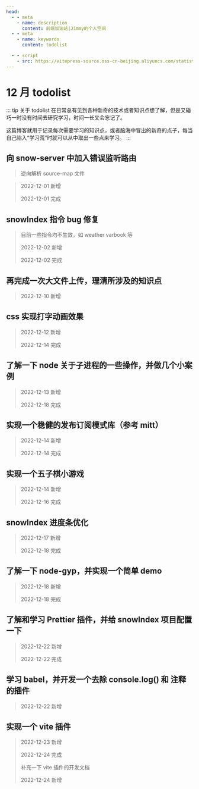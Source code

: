 ```yaml
---
head:
  - - meta
    - name: description
      content: 前端加油站|Jimmy的个人空间
  - - meta
    - name: keywords
      content: todolist

  - - script
    - src: https://vitepress-source.oss-cn-beijing.aliyuncs.com/statistics.js
---
```


# 12 月 todolist

::: tip 关于 todolist
在日常总有见到各种新奇的技术或者知识点想了解，但是又碰巧一时没有时间去研究学习，时间一长又会忘记了。

这篇博客就用于记录每次需要学习的知识点，或者脑海中冒出的新奇的点子，每当自己陷入“学习荒”时就可以从中取出一些点来学习。
:::

## 向 snow-server 中加入错误监听路由

> 逆向解析 source-map 文件

> 2022-12-01 新增
>
> 2022-12-01 完成

## snowIndex 指令 bug 修复

> 目前一些指令均不生效，如 weather varbook 等
>
> 2022-12-02 新增
>
> 2022-12-02 完成

## 再完成一次大文件上传，理清所涉及的知识点

> 2022-12-10 新增

## css 实现打字动画效果

> 2022-12-12 新增
>
> 2022-12-14 完成

## 了解一下 node 关于子进程的一些操作，并做几个小案例

> 2022-12-13 新增
>
> 2022-12-18 完成

## 实现一个稳健的发布订阅模式库（参考 mitt）

> 2022-12-14 新增
>
> 2022-12-14 完成

## 实现一个五子棋小游戏

> 2022-12-14 新增
>
> 2022-12-16 完成

## snowIndex 进度条优化

> 2022-12-17 新增
>
> 2022-12-18 完成

## 了解一下 node-gyp，并实现一个简单 demo

> 2022-12-18 新增
>
> 2022-12-18 完成

## 了解和学习 Prettier 插件，并给 snowIndex 项目配置一下

> 2022-12-22 新增
>
> 2022-12-22 完成

## 学习 babel，并开发一个去除 console.log() 和 注释的插件

> 2022-12-22 新增

## 实现一个 vite 插件

> 2022-12-23 新增
>
> 2022-12-24 完成
>
> 补充一下 vite 插件的开发文档
>
> 2022-12-24 新增
